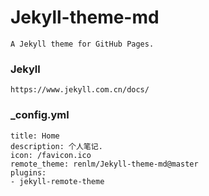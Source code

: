 # Jekyll-theme-md
	A Jekyll theme for GitHub Pages.
	
### Jekyll
	https://www.jekyll.com.cn/docs/

### _config.yml
```
title: Home
description: 个人笔记.
icon: /favicon.ico
remote_theme: renlm/Jekyll-theme-md@master
plugins:
- jekyll-remote-theme
```